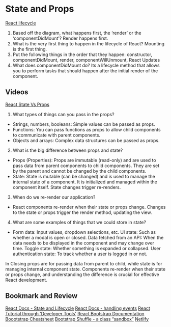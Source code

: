 # State and Props

[React lifecycle](https://medium.com/@joshuablankenshipnola/react-component-lifecycle-events-cb77e670a093)

1. Based off the diagram, what happens first, the ‘render’ or the ‘componentDidMount’? Render happens first.
2. What is the very first thing to happen in the lifecycle of React? Mounting is the first thing.
3. Put the following things in the order that they happen: constructor, componentDidMount, render,  componentWillUnmount, React Updates
4. What does componentDidMount do?
  Its a lifecycle method that allows you to perform tasks that should happen after the initial render of the component. 

## Videos

[React State Vs Props](https://www.youtube.com/watch?v=IYvD9oBCuJI)

1. What types of things can you pass in the props?

* Strings, numbers, booleans: Simple values can be passed as props.
* Functions: You can pass functions as props to allow child components to communicate with parent components.
* Objects and arrays: Complex data structures can be passed as props.

2. What is the big difference between props and state?

* Props (Properties): Props are immutable (read-only) and are used to pass data from parent components to child components. They are set by the parent and cannot be changed by the child components.
* State: State is mutable (can be changed) and is used to manage the internal state of a component. It is initialized and managed within the component itself. State changes trigger re-renders.

3. When do we re-render our application?

* React components re-render when their state or props change. Changes to the state or props trigger the render method, updating the view.

4. What are some examples of things that we could store in state?

* Form data: Input values, dropdown selections, etc.
UI state: Such as whether a modal is open or closed.
Data fetched from an API: When the data needs to be displayed in the component and may change over time.
Toggle state: Whether something is expanded or collapsed.
User authentication state: To track whether a user is logged in or not.

In Closing props are for passing data from parent to child, while state is for managing internal component state. Components re-render when their state or props change, and understanding the difference is crucial for effective React development.


## Bookmark and Review

[React Docs - State and Lifecycle](https://reactjs.org/docs/state-and-lifecycle.html)
[React Docs - handling events](https://reactjs.org/docs/handling-events.html)
[React Tutorial through ‘Developer Tools’](https://reactjs.org/tutorial/tutorial.html)
[React Bootstrap Documentation](https://react-bootstrap.github.io/)
[Boootstrap Cheatsheet](https://getbootstrap.com/docs/5.0/examples/cheatsheet/)
[Bootstrap Shuffle - a class “sandbox”](https://bootstrapshuffle.com/classes)
[Netlify](https://www.netlify.com/)